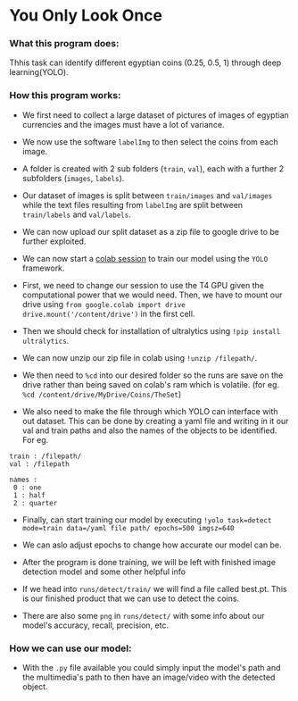 # You Only Look Once
### What this program does:
Thhis task can identify different egyptian coins (0.25, 0.5, 1) through deep learning(YOLO).

### How this program works:
-   We first need to collect a large dataset of pictures of images of egyptian currencies and the images must have a lot of variance.

-   We now use the software `labelImg` to then select the coins from each image.

-   A folder is created with 2 sub folders (`train`, `val`), each with a further 2 subfolders (`images`, `labels`).

-   Our dataset of images is split between `train/images` and `val/images` while the text files resulting from `labelImg` are split between `train/labels` and `val/labels`.

-   We can now upload our split dataset as a zip file to google drive to be further exploited.

-   We can now start a [colab session](https://colab.google/) to train our model using the `YOLO` framework.

-   First, we need to change our session to use the T4 GPU given the computational power that we would need. Then, we have to mount our drive using `from google.colab import drive
drive.mount('/content/drive')` in the first cell.

-   Then we should check for installation of ultralytics using `!pip install ultralytics`.

-   We can now unzip our zip file in colab using `!unzip /filepath/`.

-   We then need to `%cd` into our desired folder so the runs are save on the drive rather than being saved on colab's ram which is volatile. (for eg. `%cd /content/drive/MyDrive/Coins/TheSet`)

-   We also need to make the file through which YOLO can interface with out dataset. This can be done by creating a yaml file and writing in it our val and train paths and also the names of the objects to be identified. For eg.
```
train : /filepath/
val : /filepath

names :
 0 : one
 1 : half
 2 : quarter
```

-   Finally, can start training our model by executing `!yolo task=detect mode=train data=/yaml file path/ epochs=500 imgsz=640`

-   We can aslo adjust epochs to change how accurate our model can be.

-   After the program is done training, we will be left with finished image detection model and some other helpful info

-   If we head into `runs/detect/train/` we will find a file called best.pt. This is our finished product that we can use to detect the coins.

-   There are also some `png` in `runs/detect/` with some info about our model's accuracy, recall, precision, etc.

### How we can use our model:
-   With the `.py` file available you could simply input the model's path and the multimedia's path to then have an image/video with the detected object.